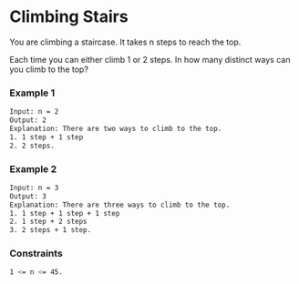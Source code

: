 # Climbing Stairs

You are climbing a staircase. It takes n steps to reach the top.

Each time you can either climb 1 or 2 steps. In how many distinct ways can you climb to the top?

### Example 1
```sh
Input: n = 2
Output: 2
Explanation: There are two ways to climb to the top.
1. 1 step + 1 step
2. 2 steps.
```

### Example 2
```sh
Input: n = 3
Output: 3
Explanation: There are three ways to climb to the top.
1. 1 step + 1 step + 1 step
2. 1 step + 2 steps
3. 2 steps + 1 step.
```

### Constraints
```sh
1 <= n <= 45.
```


